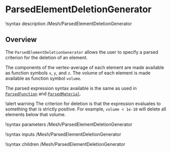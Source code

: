 # ParsedElementDeletionGenerator

!syntax description /Mesh/ParsedElementDeletionGenerator

## Overview

The `ParsedElementDeletionGenerator` allows the user to specify a parsed criterion for the deletion of
an element.

The components of the vertex-average of each element are made available as function symbols `x`, `y`, and `z`.
The volume of each element is made available as function symbol `volume`.

The parsed expression syntax available is the same as used
in [`ParsedFunction`](MooseParsedFunction.md) and [`ParsedMaterial`](ParsedMaterial.md).

!alert warning
The criterion for deletion is that the expression evaluates to something that is strictly positive. For example,
`volume < 1e-10` will delete all elements below that volume.

!syntax parameters /Mesh/ParsedElementDeletionGenerator

!syntax inputs /Mesh/ParsedElementDeletionGenerator

!syntax children /Mesh/ParsedElementDeletionGenerator
